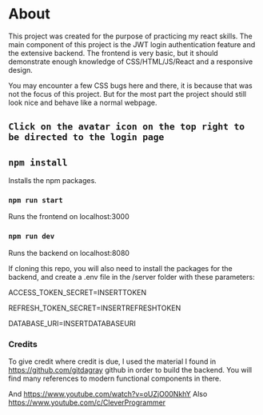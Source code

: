 # About

This project was created for the purpose of practicing my react skills. The main component of this project is the JWT login authentication feature and the extensive backend.
The frontend is very basic, but it should demonstrate enough knowledge of CSS/HTML/JS/React and a responsive design. 

You may encounter a few CSS bugs here and there, it is because that was not the focus of this project. But for the most part the project should still look nice and behave like a normal webpage.

## `Click on the avatar icon on the top right to be directed to the login page`

## `npm install`

Installs the npm packages.

### `npm run start`

Runs the frontend on localhost:3000


### `npm run dev`

Runs the backend on localhost:8080

If cloning this repo, you will also need to install the packages for the backend, and create a .env file in the /server folder with these parameters:

ACCESS_TOKEN_SECRET=INSERTTOKEN

REFRESH_TOKEN_SECRET=INSERTREFRESHTOKEN

DATABASE_URI=INSERTDATABASEURI

### Credits
To give credit where credit is due, I used the material I found in https://github.com/gitdagray github in order to build the backend. You will find many references to modern functional components in there.

And https://www.youtube.com/watch?v=oUZjO00NkhY
Also https://www.youtube.com/c/CleverProgrammer
